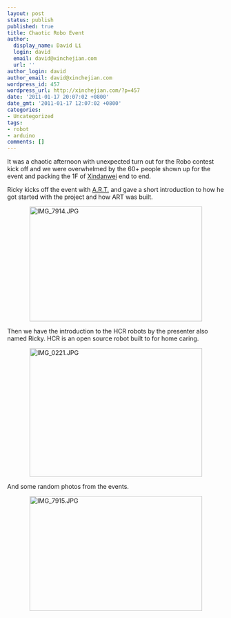 ```yaml
---
layout: post
status: publish
published: true
title: Chaotic Robo Event
author:
  display_name: David Li
  login: david
  email: david@xinchejian.com
  url: ''
author_login: david
author_email: david@xinchejian.com
wordpress_id: 457
wordpress_url: http://xinchejian.com/?p=457
date: '2011-01-17 20:07:02 +0800'
date_gmt: '2011-01-17 12:07:02 +0800'
categories:
- Uncategorized
tags:
- robot
- arduino
comments: []
---
```

<p>It was a chaotic afternoon with unexpected turn out for the Robo contest kick off and we were overwhelmed by the 60+ people shown up for the event and packing the 1F of <a href="http://xindanwei.com">Xindanwei</a> end to end. </p>
<p>Ricky kicks off the event with <a href="http://xinchejian.com/?p=289">A.R.T.</a> and gave a short introduction to how he got started with the project and how ART was built. </p>
<p><img style="display:block; margin-left:auto; margin-right:auto;" src="http://xinchejian.com/wp-content/uploads/2011/01/IMG_7914.jpg" alt="IMG_7914.JPG" title="IMG_7914.JPG" border="0" width="400" height="266" /></p>
<p>Then we have the introduction to the HCR robots by the presenter also named Ricky. HCR is an open source robot built to for home caring.</p>
<p><img style="display:block; margin-left:auto; margin-right:auto;" src="http://xinchejian.com/wp-content/uploads/2011/01/IMG_0221.jpg" alt="IMG_0221.JPG" title="IMG_0221.JPG" border="0" width="400" height="298" /></p>
<p>And some random photos from the events. </p>
<p><img style="display:block; margin-left:auto; margin-right:auto;" src="http://xinchejian.com/wp-content/uploads/2011/01/IMG_7915.jpg" alt="IMG_7915.JPG" title="IMG_7915.JPG" border="0" width="400" height="266" /></p>
